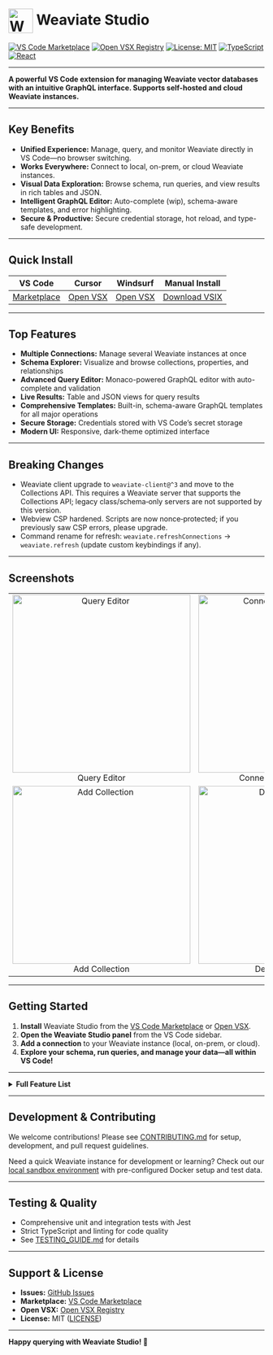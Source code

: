 # <img src="resources/weaviate-studio-color.png" alt="Weaviate Studio Logo" width="48" height="48" style="vertical-align:middle;"> Weaviate Studio

[![VS Code Marketplace](https://img.shields.io/badge/VS%20Code-Marketplace-blue?style=flat-square&logo=visual-studio-code)](https://marketplace.visualstudio.com/items?itemName=prasadmuley.weaviate-studio)
[![Open VSX Registry](https://img.shields.io/badge/Open%20VSX-Registry-purple?style=flat-square&logo=eclipse-ide)](https://open-vsx.org/extension/prasadmuley/weaviate-studio)
[![License: MIT](https://img.shields.io/badge/License-MIT-yellow.svg?style=flat-square)](https://opensource.org/licenses/MIT)
[![TypeScript](https://img.shields.io/badge/TypeScript-007ACC?style=flat-square&logo=typescript&logoColor=white)](https://www.typescriptlang.org/)
[![React](https://img.shields.io/badge/React-20232A?style=flat-square&logo=react&logoColor=61DAFB)](https://reactjs.org/)

---

**A powerful VS Code extension for managing Weaviate vector databases with an intuitive GraphQL
interface. Supports self-hosted and cloud Weaviate instances.**

---

## Key Benefits

- **Unified Experience:** Manage, query, and monitor Weaviate directly in VS Code—no browser switching.
- **Works Everywhere:** Connect to local, on-prem, or cloud Weaviate instances.
- **Visual Data Exploration:** Browse schema, run queries, and view results in rich tables and JSON.
- **Intelligent GraphQL Editor:** Auto-complete (wip), schema-aware templates, and error highlighting.
- **Secure & Productive:** Secure credential storage, hot reload, and type-safe development.

---

## Quick Install

| **VS Code**                                                                                    | **Cursor**                                                             | **Windsurf**                                                           | **Manual Install**                                                       |
| ---------------------------------------------------------------------------------------------- | ---------------------------------------------------------------------- | ---------------------------------------------------------------------- | ------------------------------------------------------------------------ |
| [Marketplace](https://marketplace.visualstudio.com/items?itemName=prasadmuley.weaviate-studio) | [Open VSX](https://open-vsx.org/extension/prasadmuley/weaviate-studio) | [Open VSX](https://open-vsx.org/extension/prasadmuley/weaviate-studio) | [Download VSIX](https://github.com/muleyprasad/weaviate-studio/releases) |

---

## Top Features

- **Multiple Connections:** Manage several Weaviate instances at once
- **Schema Explorer:** Visualize and browse collections, properties, and relationships
- **Advanced Query Editor:** Monaco-powered GraphQL editor with auto-complete and validation
- **Live Results:** Table and JSON views for query results
- **Comprehensive Templates:** Built-in, schema-aware GraphQL templates for all major operations
- **Secure Storage:** Credentials stored with VS Code’s secret storage
- **Modern UI:** Responsive, dark-theme optimized interface

---

## Breaking Changes

- Weaviate client upgrade to `weaviate-client@^3` and move to the Collections API. This requires a Weaviate server that supports the Collections API; legacy class/schema‑only servers are not supported by this version.
- Webview CSP hardened. Scripts are now nonce‑protected; if you previously saw CSP errors, please upgrade.
- Command rename for refresh: `weaviate.refreshConnections` → `weaviate.refresh` (update custom keybindings if any).

---

## Screenshots

<table>
  <tr>
    <td align="center"><img src="docs/images/query-editor.png" alt="Query Editor" width="350"/><br/>Query Editor</td>
    <td align="center"><img src="docs/images/connections.png" alt="Connection Management" width="350"/><br/>Connection Management</td>
  </tr>
  <tr>
    <td align="center"><img src="docs/images/add-collection.png" alt="Add Collection" width="350"/><br/>Add Collection</td>
    <td align="center"><img src="docs/images/detailed-schema.png" alt="Detailed Schema" width="350"/><br/>Detailed Schema</td>
  </tr>
</table>

---

## Getting Started

1. **Install** Weaviate Studio from the [VS Code Marketplace](https://marketplace.visualstudio.com/items?itemName=prasadmuley.weaviate-studio) or [Open VSX](https://open-vsx.org/extension/prasadmuley/weaviate-studio).
2. **Open the Weaviate Studio panel** from the VS Code sidebar.
3. **Add a connection** to your Weaviate instance (local, on-prem, or cloud).
4. **Explore your schema, run queries, and manage your data—all within VS Code!**

---

<details>
<summary><strong>Full Feature List</strong></summary>

### Connection Management

- Connect to multiple Weaviate instances simultaneously
- Secure credential storage with VS Code's built-in secret storage
- Connection health monitoring and automatic reconnection
- Cloud and Custom endpoints with API key support for Cloud
- Advanced options: per-operation timeouts and skip-initialization checks
- API keys are not displayed when editing existing connections
- Optional connect‑on‑expand prompt for disconnected connections

### Data Visualization

- Table view: Flattened, readable tables for nested JSON
- JSON view: Syntax-highlighted, collapsible JSON viewer
- Schema explorer: Interactive browsing of your Weaviate schema
- Real-time results: Live query execution with instant feedback

### GraphQL Editor

- Monaco Editor with full GraphQL syntax support
- Auto-completion and context-aware suggestions
- Schema-aware query generation
- Real-time validation and error highlighting
- Enhanced query templates for all major Weaviate operations
- Reference field support and type-safe generation

### Schema Management

- Browse collections and their properties
- View detailed schema information, data types, and relationships
- Support for cross-references and nested object structures
- Visual representation of your data model
- Create collections via three paths: From scratch, Copy from existing, or Import from JSON schema

### Tree View

- Connection-level: Server info, cluster health, modules, collections overview
- Collection-level: Properties, vectors (with count), inverted index, generative config, statistics, sharding, replication, multi‑tenancy

### Schema Analysis

- Enhanced schema viewer with overview, properties, raw JSON, API equivalents, and creation scripts

### Developer Experience

- Hot reload for instant updates
- Full TypeScript support
- Modern, responsive UI

### Query Templates

- Core: Basic Get, Vector Search, Semantic Search, Hybrid Search
- Advanced: Filter, Aggregation, Relationship, Sort, Explore
- Schema-aware, type-safe, and educational templates

### Bulk Operations

- Delete All Collections (destructive) with double confirmation

</details>

---

## Development & Contributing

We welcome contributions! Please see [CONTRIBUTING.md](CONTRIBUTING.md) for setup, development, and pull request guidelines.

Need a quick Weaviate instance for development or learning? Check out our [local sandbox environment](sandbox/readme.md) with pre-configured Docker setup and test data.

---

## Testing & Quality

- Comprehensive unit and integration tests with Jest
- Strict TypeScript and linting for code quality
- See [TESTING_GUIDE.md](TESTING_GUIDE.md) for details

---

## Support & License

- **Issues:** [GitHub Issues](https://github.com/muleyprasad/weaviate-studio/issues)
- **Marketplace:** [VS Code Marketplace](https://marketplace.visualstudio.com/items?itemName=prasadmuley.weaviate-studio)
- **Open VSX:** [Open VSX Registry](https://open-vsx.org/extension/prasadmuley/weaviate-studio)
- **License:** MIT ([LICENSE](LICENSE))

---

**Happy querying with Weaviate Studio! 🚀**
